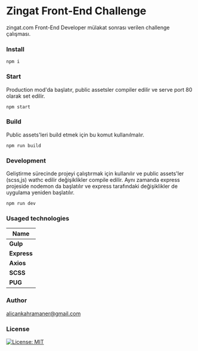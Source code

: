 # Zingat Front-End Challenge

zingat.com Front-End Developer mülakat sonrası verilen challenge çalışması.

### Install

``
npm i
``

### Start
Production mod'da başlatır, public assetsler compiler edilir ve serve port 80 olarak set edilir.

``
npm start
``

### Build
Public assets'leri build etmek için bu komut kullanılmalır.

``
npm run build
``

### Development
Geliştirme sürecinde projeyi çalıştırmak için kullanılır ve public assets'ler (scss,js) wathc edilir değişiklikler compile edilir. Aynı zamanda express projeside nodemon da başlatılır ve express tarafındaki değişiklikler de uygulama yeniden başlatılır.

``
npm run dev
``

### Usaged technologies

| Name             |
|------------------|
|**Gulp**          |
|**Express**       |
|**Axios**         |
|**SCSS**          |
|**PUG**           |


### Author
alicankahramaner@gmail.com

### License
[![License: MIT](https://img.shields.io/badge/License-MIT-brightgreen.svg)](https://opensource.org/licenses/MIT)